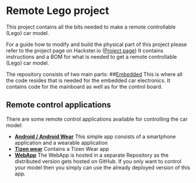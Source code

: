 # Remote Lego project
This project contains all the bits needed to make a remote controllable (Lego) car model.

For a guide how to modify and build the physical part of this project please refer to the project page on Hackster.io ([Project page](https://www.hackster.io/22864/physical-web-lego-car-remote-control-9b59a9))
It contains instructions and a BOM for what is needed to get a remote controllable (Lego) car model.

The repository consists of two main parts:
##[Embedded](embedded/README.md)
This is where all the code resides that is needed for the embedded car electronics. It contains code for the mainboard as well as for the control board.

## Remote control applications
There are some remote control applications available for controlling the car model:
- [**Android / Android Wear**](android/README.md)
This simple app consists of a smartphone application and a wearable application
- [**Tizen wear**](tizen/wear/README.md)
Contains a Tizen Wear app
- [**WebApp**](webApp/README.md)
The WebApp is hosted in a separate Repository as the distributed version gets hosted on GitHub. If you only want to control your model then you simply can use the already deployed version of this app.